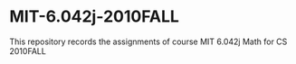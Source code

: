 # MIT-6.042j-2010FALL
This repository records the assignments of course MIT 6.042j Math for CS 2010FALL
